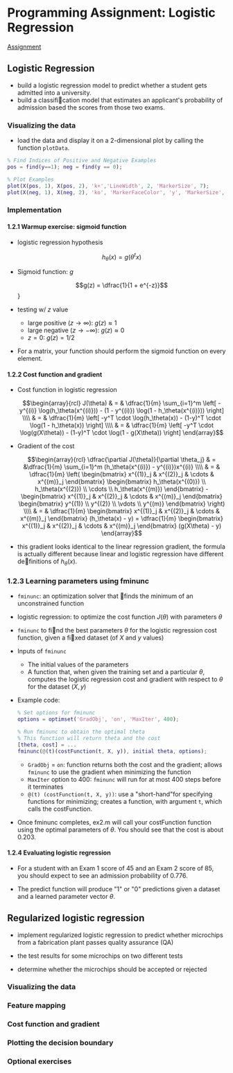 # Programming Assignment: Logistic Regression

[Assignment](http://s3.amazonaws.com/spark-public/ml/exercises/on-demand/machine-learning-ex2.zip)

## Logistic Regression

+ build a logistic regression model to predict whether a student gets admitted into a university.
+ build a classification model that estimates an applicant's probability of admission based the scores from those two exams.

### Visualizing the data

+ load the data and display it on a 2-dimensional plot by calling the function `plotData`.

```matlab
% Find Indices of Positive and Negative Examples
pos = find(y==1); neg = find(y == 0);

% Plot Examples
plot(X(pos, 1), X(pos, 2), 'k+','LineWidth', 2, 'MarkerSize', 7);
plot(X(neg, 1), X(neg, 2), 'ko', 'MarkerFaceColor', 'y', 'MarkerSize', 7);
```


### Implementation

#### 1.2.1 Warmup exercise: sigmoid function

+ logistic regression hypothesis

  $$h_\theta(x) = g(\theta^tx)$$

+ Sigmoid function: $g$

  $$g(z) = \dfrac{1}{1 + e^{-z}}$$}

+ testing w/ $z$ value
  + large positive ($z \rightarrow \infty$): $g(z) \approx 1$
  + large negative ($z \rightarrow -\infty$): $g(z) \approx 0$
  + $z = 0$: $g(z) = 1/2$

+ For a matrix, your function should perform the sigmoid function on every element.


#### 1.2.2 Cost function and gradient

+ Cost function in logistic regression

  $$\begin{array}{rcl} J(\theta) & = & \dfrac{1}{m} \sum_{i=1}^m \left[ -y^{(i)} \log(h_\theta(x^{(i)})) - (1 - y^{(i)}) \log(1 - h_\theta(x^{(i)})) \right] \\\\ & = &  \dfrac{1}{m} \left[ -y^T \cdot \log(h_\theta(x)) - (1-y)^T \cdot \log(1 - h_\theta(x)) \right] \\\\ & = & \dfrac{1}{m} \left[ -y^T \cdot \log(g(X\theta)) - (1-y)^T \cdot \log(1 - g(X\theta)) \right] \end{array}$$

+ Gradient of the cost

  $$\begin{array}{rcl} \dfrac{\partial J(\theta)}{\partial \theta_j} & = &\dfrac{1}{m} \sum_{i=1}^m (h_\theta(x^{(i)}) - y^{(i)})x^{(i)} \\\\ & = & \dfrac{1}{m} \left( \begin{bmatrix} x^{(1)}_j & x^{(2)}_j & \cdots & x^{(m)}_j \end{bmatrix} \begin{bmatrix} h_\theta(x^{(0)}) \\ h_\theta(x^{(2)}) \\ \cdots \\ h_\theta(x^{(m)}) \end{bmatrix} - \begin{bmatrix} x^{(1)}_j & x^{(2)}_j & \cdots & x^{(m)}_j \end{bmatrix} \begin{bmatrix}  y^{(1)} \\ y^{(2)} \\ \vdots \\ y^{(m)} \end{bmatrix} \right) \\\\ & = & \dfrac{1}{m} \begin{bmatrix} x^{(1)}_j & x^{(2)}_j & \cdots & x^{(m)}_j \end{bmatrix} (h_\theta(x) - y) = \dfrac{1}{m} \begin{bmatrix} x^{(1)}_j & x^{(2)}_j & \cdots & x^{(m)}_j \end{bmatrix} (g(X\theta) - y) \end{array}$$

+ this gradient looks identical to the linear regression gradient, the formula is actually different because linear and logistic regression have different definitions of $h_\theta(x)$.

### 1.2.3 Learning parameters using fminunc

+ `fminunc`: an optimization solver that finds the minimum of an unconstrained function

+ logistic regression: to optimize the cost function $J(\theta)$ with parameters $\theta$

+ `fminunc` to find the best parameters $\theta$ for the logistic regression cost function, given a fixed dataset (of $X$ and $y$ values)

+ Inputs of `fminunc`
  + The initial values of the parameters
  + A function that, when given the training set and a particular $\theta$, computes the logistic regression cost and gradient with respect to $\theta$ for the dataset $(X, y)$

+ Example code:

  ```matlab
  % Set options for fminunc
  options = optimset('GradObj', 'on', 'MaxIter', 400);

  % Run fminunc to obtain the optimal theta
  % This function will return theta and the cost
  [theta, cost] = ...
  fminunc(@(t)(costFunction(t, X, y)), initial theta, options);
  ```

  + `GradObj` = `on`: function returns both the cost and the gradient; allows `fminunc` to use the gradient when minimizing the function
  + `MaxIter` option to 400: `fminunc` will run for at most 400 steps before it terminates
  + `@(t) (costFunction(t, X, y))`: use a "short-hand"for specifying functions for minimizing; creates a function, with argument `t`, which calls the costFunction.

+ Once fminunc completes, ex2.m will call your costFunction function using the optimal parameters of $\theta$. You should see that the cost is about 0.203.


#### 1.2.4 Evaluating logistic regression

+ For a student with an Exam 1 score of 45 and an Exam 2 score of 85, you should expect to see an admission probability of 0.776.

+ The predict function will produce "1" or "0" predictions given a dataset and a learned parameter vector $\theta$.



## Regularized logistic regression

+ implement regularized logistic regression to predict whether microchips from a fabrication plant passes quality assurance (QA)

+ the test results for some microchips on two different tests

+ determine whether the microchips should be accepted or rejected


### Visualizing the data



### Feature mapping



### Cost function and gradient



### Plotting the decision boundary



### Optional exercises




